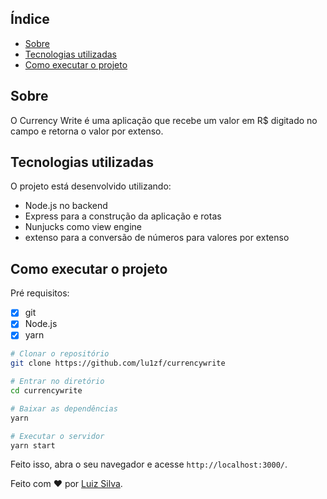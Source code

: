 ﻿## Índice

- [Sobre](#Sobre)
- [Tecnologias utilizadas](#Tecnologias-utilizadas)
- [Como executar o projeto](#Como-executar-o-projeto)

## Sobre

O Currency Write é uma aplicação que recebe um valor em R\$ digitado no campo e retorna o valor por extenso.

## Tecnologias utilizadas

O projeto está desenvolvido utilizando:

- Node.js no backend
- Express para a construção da aplicação e rotas
- Nunjucks como view engine
- extenso para a conversão de números para valores por extenso

## Como executar o projeto

Pré requisitos:

- [x] git
- [x] Node.js
- [x] yarn

```bash
# Clonar o repositório
git clone https://github.com/lu1zf/currencywrite

# Entrar no diretório
cd currencywrite

# Baixar as dependências
yarn

# Executar o servidor
yarn start
```

Feito isso, abra o seu navegador e acesse `http://localhost:3000/`.

Feito com :heart: por [Luiz Silva](mailto:luizsilva.ee@gmail.com).
